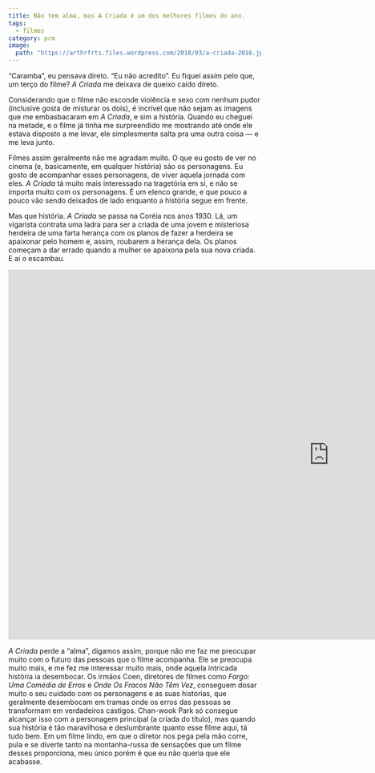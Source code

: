 ```yaml
---
title: Não tem alma, mas A Criada é um dos melhores filmes do ano.
tags:
  - filmes
category: pcm
image:
  path: "https://arthrfrts.files.wordpress.com/2018/03/a-criada-2016.jpg"
---
```


“Caramba”, eu pensava direto. “Eu não acredito”. Eu fiquei assim pelo que, um terço do filme? _A Criada_ me deixava de queixo caído direto.

Considerando que o filme não esconde violência e sexo com nenhum pudor (inclusive gosta de misturar os dois), é incrível que não sejam as imagens que me embasbacaram em _A Criada_, e sim a história. Quando eu cheguei na metade, e o filme já tinha me surpreendido me mostrando até onde ele estava disposto a me levar, ele simplesmente salta pra uma outra coisa — e me leva junto.

Filmes assim geralmente não me agradam muito. O que eu gosto de ver no cinema (e, basicamente, em qualquer história) são os personagens. Eu gosto de acompanhar esses personagens, de viver aquela jornada com eles. _A Criada_ tá muito mais interessado na tragetória em si, e não se importa muito com os personagens. É um elenco grande, e que pouco a pouco vão sendo deixados de lado enquanto a história segue em frente.

Mas que história. _A Criada_ se passa na Coréia nos anos 1930. Lá, um vigarista contrata uma ladra para ser a criada de uma jovem e misteriosa herdeira de uma farta herança com os planos de fazer a herdeira se apaixonar pelo homem e, assim, roubarem a herança dela. Os planos começam a dar errado quando a mulher se apaixona pela sua nova criada. E aí o escambau.

<iframe width="1280" height="739" src="https://www.youtube.com/embed/PexFjAVFEhQ" frameborder="0" allow="autoplay; encrypted-media" allowfullscreen></iframe>

_A Criada_ perde a “alma”, digamos assim, porque não me faz me preocupar muito com o futuro das pessoas que o filme acompanha. Ele se preocupa muito mais, e me fez me interessar muito mais, onde aquela intricada história ia desembocar. Os irmãos Coen, diretores de filmes como _Fargo: Uma Comédia de Erros_ e _Onde Os Fracos Não Têm Vez_, conseguem dosar muito o seu cuidado com os personagens e as suas histórias, que geralmente desembocam em tramas onde os erros das pessoas se transformam em verdadeiros castigos. Chan-wook Park só consegue alcançar isso com a personagem principal (a criada do título), mas quando sua história é tão maravilhosa e deslumbrante quanto esse filme aqui, tá tudo bem. Em um filme lindo, em que o diretor nos pega pela mão corre, pula e se diverte tanto na montanha-russa de sensações que um filme desses proporciona, meu único porém é que eu não queria que ele acabasse.
